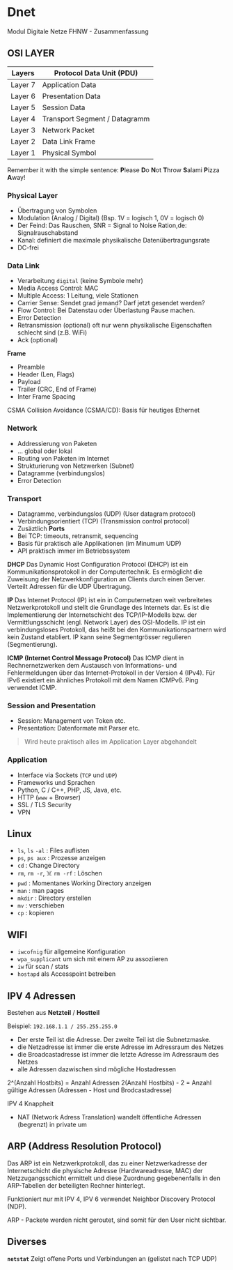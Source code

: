 # Dnet
Modul Digitale Netze FHNW - Zusammenfassung

## OSI LAYER

Layers |	Protocol Data Unit (PDU)
--- | ---
Layer 7 | Application	Data
Layer 6 | Presentation	Data
Layer 5 | Session	Data
Layer 4 | Transport	Segment / Datagramm
Layer 3 | Network	Packet
Layer 2 | Data Link	Frame
Layer 1 | Physical	Symbol

Remember it with the simple sentence: **P**lease **D**o **N**ot **T**hrow **S**alami **P**izza **A**way!

### Physical Layer
- Übertragung von Symbolen
- Modulation (Analog / Digital) (Bsp. 1V = logisch 1, 0V = logisch 0)
- Der Feind: Das Rauschen, SNR = Signal to Noise Ration,de: Signalrauschabstand
- Kanal: definiert die maximale physikalische Datenübertragungsrate
- DC-frei

### Data Link
- Verarbeitung ```digital``` (keine Symbole mehr)
- Media Access Control: MAC
- Multiple Access: 1 Leitung, viele Stationen
- Carrier Sense: Sendet grad jemand? Darf jetzt gesendet werden?
- Flow Control: Bei Datenstau oder Überlastung Pause machen.
- Error Detection
- Retransmission (optional) oft nur wenn physikalische Eigenschaften schlecht sind (z.B. WiFi)
- Ack (optional)

**Frame** 
- Preamble
- Header (Len, Flags)
- Payload
- Trailer (CRC, End of Frame)
- Inter Frame Spacing
  
CSMA Collision Avoidance (CSMA/CD): Basis für heutiges Ethernet



### Network
- Addressierung von Paketen
- ... global oder lokal
- Routing von Paketen im Internet
- Strukturierung von Netzwerken (Subnet)
- Datagramme (verbindungslos)
- Error Detection



### Transport
- Datagramme, verbindungslos (UDP) (User datagram protocol)
- Verbindungsorientiert (TCP) (Transmission control protocol)
- Zusäztlich **Ports**
- Bei TCP: timeouts, retransmit, sequencing
- Basis für praktisch alle Applikationen (im Minumum UDP)
- API praktisch immer im Betriebssystem

**DHCP**
Das Dynamic Host Configuration Protocol (DHCP) ist ein Kommunikationsprotokoll in der Computertechnik. Es ermöglicht die Zuweisung der Netzwerkkonfiguration an Clients durch einen Server. Verteilt Adressen für die UDP Übertragung.

**IP**
Das Internet Protocol (IP) ist ein in Computernetzen weit verbreitetes Netzwerkprotokoll und stellt die Grundlage des Internets dar. Es ist die Implementierung der Internetschicht des TCP/IP-Modells bzw. der Vermittlungsschicht (engl. Network Layer) des OSI-Modells. IP ist ein verbindungsloses Protokoll, das heißt bei den Kommunikationspartnern wird kein Zustand etabliert. 
IP kann seine Segmentgrösser regulieren (Segmentierung).

**ICMP (Internet Control Message Protocol)**
Das ICMP dient in Rechnernetzwerken dem Austausch von Informations- und Fehlermeldungen über das Internet-Protokoll in der Version 4 (IPv4). Für IPv6 existiert ein ähnliches Protokoll mit dem Namen ICMPv6. 
Ping verwendet ICMP.

### Session and Presentation
- Session: Management von Token etc.
- Presentation: Datenformate mit Parser etc.

> Wird heute praktisch alles im Application Layer abgehandelt

### Application
- Interface via Sockets (```TCP``` und ```UDP```)
- Frameworks und Sprachen
- Python, C / C++, PHP, JS, Java, etc.
- HTTP (```www``` + Browser)
- SSL / TLS Security
- VPN

## Linux
- ```ls```, ```ls``` ```-al``` : Files auflisten
- ```ps```, ```ps aux``` : Prozesse anzeigen
- ```cd``` : Change Directory
- ```rm```, ```rm -r```, ☠️ ```rm -rf``` : Löschen
- ```pwd``` : Momentanes Working Directory anzeigen
- ```man``` : man pages
- ```mkdir``` : Directory erstellen
- ```mv``` : verschieben
- ```cp``` : kopieren

## WIFI
- ```iwcofnig``` für allgemeine Konfiguration
- ```wpa_supplicant``` um sich mit einem AP zu assoziieren
- ```iw``` für scan / stats
- ```hostapd``` als Accesspoint betreiben

## IPV 4 Adressen

Bestehen aus **Netzteil** / **Hostteil** 

Beispiel: `192.168.1.1 / 255.255.255.0`
- Der erste Teil ist die Adresse. Der zweite Teil ist die Subnetzmaske.
- die Netzadresse ist immer die erste Adresse im Adressraum des Netzes
- die Broadcastadresse ist immer die letzte Adresse im Adressraum des Netzes
- alle Adressen dazwischen sind mögliche Hostadressen

2^(Anzahl Hostbits) = Anzahl Adressen
2(Anzahl Hostbits) - 2 = Anzahl gültige Adressen (Adressen - Host und Brodcastadresse)

IPV 4 Knappheit
  - NAT (Network Adress Translation) wandelt öffentliche Adressen (begrenzt) in private um

## ARP (Address Resolution Protocol)
Das ARP ist ein Netzwerkprotokoll, das zu einer Netzwerkadresse der Internetschicht die physische Adresse (Hardwareadresse, MAC) der Netzzugangsschicht ermittelt und diese Zuordnung gegebenenfalls in den ARP-Tabellen der beteiligten Rechner hinterlegt. 

Funktioniert nur mit IPV 4, IPV 6 verwendet Neighbor Discovery Protocol (NDP).

ARP - Packete werden nicht geroutet, sind somit für den User nicht sichtbar.

## Diverses

**```netstat```**
Zeigt offene Ports und Verbindungen an (gelistet nach TCP UDP)



